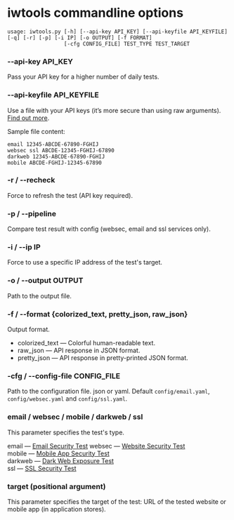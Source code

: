 # iwtools commandline options

```
usage: iwtools.py [-h] [--api-key API_KEY] [--api-keyfile API_KEYFILE] [-q] [-r] [-p] [-i IP] [-o OUTPUT] [-f FORMAT]
                  [-cfg CONFIG_FILE] TEST_TYPE TEST_TARGET
```

### --api-key API_KEY
Pass your API key for a higher number of daily tests.

### --api-keyfile API_KEYFILE
Use a file with your API keys (it’s more secure than using raw arguments).
[Find out more](https://www.immuniweb.com/free/).

Sample file content:

~~~
email 12345-ABCDE-67890-FGHIJ
websec ssl ABCDE-12345-FGHIJ-67890
darkweb 12345-ABCDE-67890-FGHIJ
mobile ABCDE-FGHIJ-12345-67890
~~~

### -r / --recheck
Force to refresh the test (API key required).

### -p / --pipeline
Compare test result with config (websec, email and ssl services only).

### -i / --ip IP
Force to use a specific IP address of the test's target.

### -o / --output OUTPUT
Path to the output file.

### -f / --format {colorized_text, pretty_json, raw_json}
Output format.

- colorized_text — Colorful human-readable text.
- raw_json — API response in JSON format.
- pretty_json — API response in pretty-printed JSON format.

### -cfg / --config-file CONFIG_FILE
Path to the configuration file. json or yaml. Default `config/email.yaml`, `config/websec.yaml` and `config/ssl.yaml`.

### email / websec / mobile / darkweb / ssl
This parameter specifies the test's type.

email — [Email Security Test](https://www.immuniweb.com/email/)
websec — [Website Security Test](https://www.immuniweb.com/websec/)  
mobile — [Mobile App Security Test](https://www.immuniweb.com/mobile/)  
darkweb — [Dark Web Exposure Test](https://www.immuniweb.com/darkweb/)  
ssl — [SSL Security Test](https://www.immuniweb.com/ssl/)

### target (positional argument)
This parameter specifies the target of the test: URL of the tested website or mobile app (in application stores).
